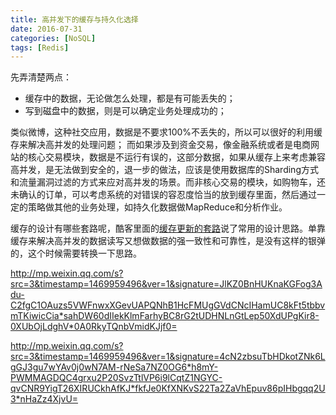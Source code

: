 ```yaml
---
title: 高并发下的缓存与持久化选择
date: 2016-07-31
categories: [NoSQL]
tags: [Redis]
---
```


先弄清楚两点：

- 缓存中的数据，无论做怎么处理，都是有可能丢失的；
- 写到磁盘中的数据，则是可以确定业务处理成功的；

类似微博，这种社交应用，数据是不要求100%不丢失的，所以可以很好的利用缓存来解决高并发的处理问题；
而如果涉及到资金交易，像金融系统或者是电商网站的核心交易模块，数据是不运行有误的，这部分数据，如果从缓存上来考虑兼容高并发，是无法做到安全的，退一步的做法，应该是使用数据库的Sharding方式和流量漏洞过滤的方式来应对高并发的场景。而非核心交易的模块，如购物车，还未确认的订单，可以考虑系统的对错误的容忍度恰当的放到缓存里面，然后通过一定的策略做其他的业务处理，如持久化数据做MapReduce和分析作业。

缓存的设计有哪些套路呢，酷客里面的[缓存更新的套路](http://coolshell.cn/articles/17416.html)说了常用的设计思路。单靠缓存来解决高并发的数据读写又想做数据的强一致性和可靠性，是没有这样的银弹的，这个时候需要转换一下思路。

http://mp.weixin.qq.com/s?src=3&timestamp=1469959496&ver=1&signature=JlKZ0BnHUKnaKGFog3Adu-C2fgC1OAuzs5VWFnwxXGevUAPQNhB1HcFMUgGVdCNcIHamUC8kFt5tbbvmTKiwicCia*sahDW60dIIekKlmFarhyBC8rG2tUDHNLnGtLep50XdUPgKir8-0XUbOjLdghV*0A0RkyTQnbVmidKJjf0=

http://mp.weixin.qq.com/s?src=3&timestamp=1469959496&ver=1&signature=4cN2zbsuTbHDkotZNk6LgGJ3gu7wYAv0j0wN7AM-rNeSa7NZ0OG6*h8mY-PWMMAGDQC4grxu2P20SvzTtlVP6i9lCqtZ1NGYC-qvCNR9YigT26XIRUCkhAfKJ*fkfJe0KfXNKvS22Ta2ZaVhEpuv86pIHbgqq2U3*nHaZz4XjvU=

